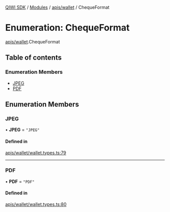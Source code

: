 [QIWI SDK](../README.md) / [Modules](../modules.md) / [apis/wallet](../modules/apis_wallet.md) / ChequeFormat

# Enumeration: ChequeFormat

[apis/wallet](../modules/apis_wallet.md).ChequeFormat

## Table of contents

### Enumeration Members

- [JPEG](apis_wallet.ChequeFormat.md#jpeg)
- [PDF](apis_wallet.ChequeFormat.md#pdf)

## Enumeration Members

### JPEG

• **JPEG** = ``"JPEG"``

#### Defined in

[apis/wallet/wallet.types.ts:79](https://github.com/AlexXanderGrib/node-qiwi-sdk/blob/4602c58/src/apis/wallet/wallet.types.ts#L79)

___

### PDF

• **PDF** = ``"PDF"``

#### Defined in

[apis/wallet/wallet.types.ts:80](https://github.com/AlexXanderGrib/node-qiwi-sdk/blob/4602c58/src/apis/wallet/wallet.types.ts#L80)
